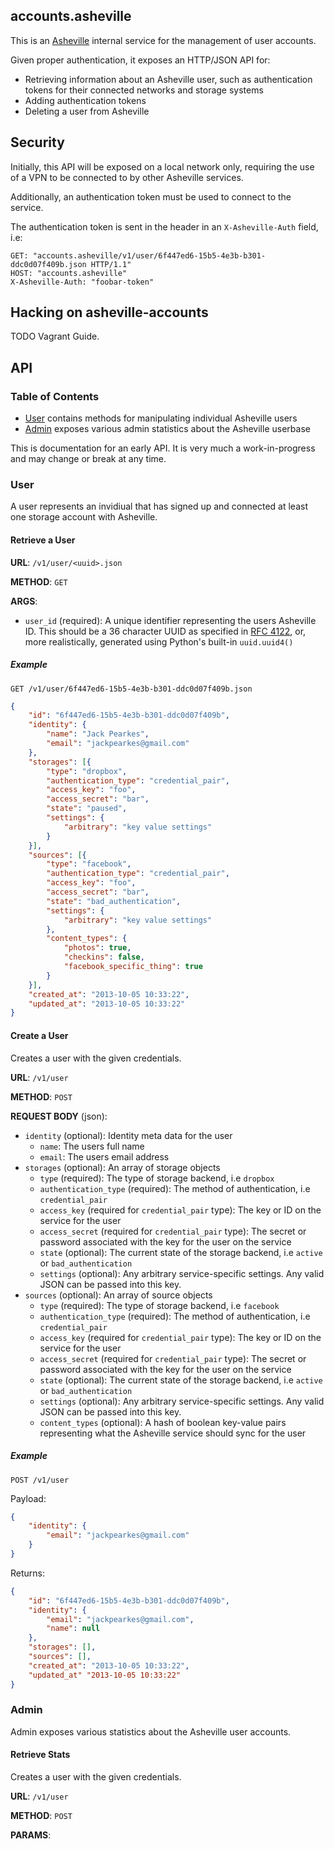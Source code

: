 ## accounts.asheville

This is an [Asheville](https://github.com/asheville) internal
service for the management of user accounts.

Given proper authentication, it exposes an HTTP/JSON API for:

- Retrieving information about an Asheville user, such as authentication
tokens for their connected networks and storage systems
- Adding authentication tokens
- Deleting a user from Asheville

## Security

Initially, this API will be exposed on a local network only, requiring
the use of a VPN to be connected to by other Asheville services.

Additionally, an authentication token must be used to connect to the
service.

The authentication token is sent in the header in an `X-Asheville-Auth`
field, i.e:

```
GET: "accounts.asheville/v1/user/6f447ed6-15b5-4e3b-b301-ddc0d07f409b.json HTTP/1.1"
HOST: "accounts.asheville"
X-Asheville-Auth: "foobar-token"
```

## Hacking on asheville-accounts

TODO Vagrant Guide.

## API

### Table of Contents

- [User](#user) contains methods for manipulating individual Asheville users
- [Admin](#admin) exposes various admin statistics about the Asheville userbase

This is documentation for an early API. It is very much a work-in-progress
and may change or break at any time.

### User

A user represents an invidiual that has signed up and connected at least
one storage account with Asheville.

#### Retrieve a User

**URL**: `/v1/user/<uuid>.json`

**METHOD**: `GET`

**ARGS**:

- `user_id` (required): A unique identifier representing the users
Asheville ID. This should be a 36 character UUID as specified in [RFC 4122](http://tools.ietf.org/html/rfc4122.html),
or, more realistically, generated using Python's built-in `uuid.uuid4()`

##### Example

`GET /v1/user/6f447ed6-15b5-4e3b-b301-ddc0d07f409b.json`

```json
{
    "id": "6f447ed6-15b5-4e3b-b301-ddc0d07f409b",
    "identity": {
        "name": "Jack Pearkes",
        "email": "jackpearkes@gmail.com"
    },
    "storages": [{
        "type": "dropbox",
        "authentication_type": "credential_pair",
        "access_key": "foo",
        "access_secret": "bar",
        "state": "paused",
        "settings": {
            "arbitrary": "key value settings"
        }
    }],
    "sources": [{
        "type": "facebook",
        "authentication_type": "credential_pair",
        "access_key": "foo",
        "access_secret": "bar",
        "state": "bad_authentication",
        "settings": {
            "arbitrary": "key value settings"
        },
        "content_types": {
            "photos": true,
            "checkins": false,
            "facebook_specific_thing": true
        }
    }],
    "created_at": "2013-10-05 10:33:22",
    "updated_at": "2013-10-05 10:33:22"
}
```

#### Create a User

Creates a user with the given credentials.

**URL**: `/v1/user`

**METHOD**: `POST`

**REQUEST BODY** (json):

- `identity` (optional): Identity meta data for the user
    - `name`: The users full name
    - `email`: The users email address
- `storages` (optional): An array of storage objects
    - `type` (required): The type of storage backend, i.e `dropbox`
    - `authentication_type` (required): The method of authentication, i.e `credential_pair`
    - `access_key` (required for `credential_pair` type): The key or ID on the service for the user
    - `access_secret` (required for `credential_pair` type): The secret or password associated with the key for the user on the service
    - `state` (optional): The current state of the storage backend, i.e `active` or `bad_authentication`
    - `settings` (optional): Any arbitrary service-specific settings. Any valid JSON can be passed into this key.
- `sources` (optional): An array of source objects
    - `type` (required): The type of storage backend, i.e `facebook`
    - `authentication_type` (required): The method of authentication, i.e `credential_pair`
    - `access_key` (required for `credential_pair` type): The key or ID on the service for the user
    - `access_secret` (required for `credential_pair` type): The secret or password associated with the key for the user on the service
    - `state` (optional): The current state of the storage backend, i.e `active` or `bad_authentication`
    - `settings` (optional): Any arbitrary service-specific settings. Any valid JSON can be passed into this key.
    - `content_types` (optional): A hash of boolean key-value pairs representing what the Asheville service should sync for the user

##### Example

`POST /v1/user`

Payload:

```json
{
    "identity": {
        "email": "jackpearkes@gmail.com"
    }
}
```

Returns:

```json
{
    "id": "6f447ed6-15b5-4e3b-b301-ddc0d07f409b",
    "identity": {
        "email": "jackpearkes@gmail.com",
        "name": null
    },
    "storages": [],
    "sources": [],
    "created_at": "2013-10-05 10:33:22",
    "updated_at" "2013-10-05 10:33:22"
}
```

### Admin

Admin exposes various statistics about the Asheville user accounts.

#### Retrieve Stats

Creates a user with the given credentials.

**URL**: `/v1/user`

**METHOD**: `POST`

**PARAMS**:




